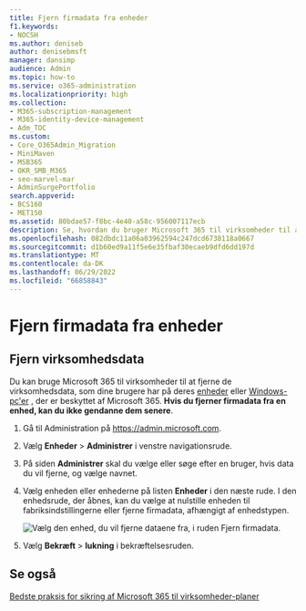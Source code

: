 ```yaml
---
title: Fjern firmadata fra enheder
f1.keywords:
- NOCSH
ms.author: deniseb
author: denisebmsft
manager: dansimp
audience: Admin
ms.topic: how-to
ms.service: o365-administration
ms.localizationpriority: high
ms.collection:
- M365-subscription-management
- M365-identity-device-management
- Adm_TOC
ms.custom:
- Core_O365Admin_Migration
- MiniMaven
- MSB365
- OKR_SMB_M365
- seo-marvel-mar
- AdminSurgePortfolio
search.appverid:
- BCS160
- MET150
ms.assetid: 80bdae57-f8bc-4e40-a58c-956007117ecb
description: Se, hvordan du bruger Microsoft 365 til virksomheder til at fjerne virksomhedsdata, som dine brugere har på deres enheder eller Windows-pc'er.
ms.openlocfilehash: 082dbdc11a06a03962594c247dcd6738118a0667
ms.sourcegitcommit: d1b60ed9a11f5e6e35fbaf30ecaeb9dfd6dd197d
ms.translationtype: MT
ms.contentlocale: da-DK
ms.lasthandoff: 06/29/2022
ms.locfileid: "66858843"
---
```

# <a name="remove-company-data-from-devices"></a>Fjern firmadata fra enheder

## <a name="remove-company-data"></a>Fjern virksomhedsdata

Du kan bruge Microsoft 365 til virksomheder til at fjerne de virksomhedsdata, som dine brugere har på deres [enheder](m365bp-app-protection-settings-for-android-and-ios.md) eller [Windows-pc'er](m365bp-protection-settings-for-windows-10-devices.md) , der er beskyttet af Microsoft 365. **Hvis du fjerner firmadata fra en enhed, kan du ikke gendanne dem senere**. 
  
1. Gå til Administration på <a href="https://go.microsoft.com/fwlink/p/?linkid=837890" target="_blank">https://admin.microsoft.com</a>.
    
2. Vælg **Enheder**  \> **Administrer** i venstre navigationsrude.
  
3. På siden **Administrer** skal du vælge eller søge efter en bruger, hvis data du vil fjerne, og vælge navnet. 
    
4. Vælg enheden eller enhederne på listen **Enheder** i den næste rude. I den enhedsrude, der åbnes, kan du vælge at nulstille enheden til fabriksindstillingerne eller fjerne firmadata, afhængigt af enhedstypen. 
    
    ![Vælg den enhed, du vil fjerne dataene fra, i ruden Fjern firmadata.](./../media/resetorremove.png)
  
5. Vælg **Bekræft** \> **lukning** i bekræftelsesruden.
    

## <a name="see-also"></a>Se også

[Bedste praksis for sikring af Microsoft 365 til virksomheder-planer](../admin/security-and-compliance/secure-your-business-data.md)
